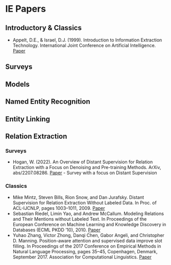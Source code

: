 # IE Papers

## Introductory & Classics
- Appelt, D.E., & Israel, D.J. (1999). Introduction to Information Extraction Technology. International Joint Conference on Artificial Intelligence. [Paper](https://www.semanticscholar.org/paper/Introduction-to-Information-Extraction-Technology-Appelt-Israel/9cc4a4ddc264687720c83e8f58303f58bf10e32f)

## Surveys

## Models


## Named Entity Recognition

## Entity Linking

## Relation Extraction
### Surveys
- Hogan, W. (2022). An Overview of Distant Supervision for Relation Extraction with a Focus on Denoising and Pre-training Methods. ArXiv, abs/2207.08286. [Paper](https://arxiv.org/abs/2207.08286)  - Survey with a focus on Distant Supervision
### Classics
- Mike Mintz, Steven Bills, Rion Snow, and Dan Jurafsky. Distant Supervision for Relation Extraction Without Labeled Data. In Proc. of ACL-IJCNLP, pages 1003–1011, 2009. [Paper](https://aclanthology.org/P09-1113/)
- Sebastian Riedel, Limin Yao, and Andrew McCallum. Modeling Relations and Their Mentions without Labeled Text. In Proceedings of the European Conference on Machine Learning and Knowledge Discovery in Databases (ECML PKDD ’10), 2010. [Paper](https://link.springer.com/content/pdf/10.1007/978-3-642-15939-8_10.pdf)
- Yuhao Zhang, Victor Zhong, Danqi Chen, Gabor Angeli, and Christopher D. Manning. Position-aware attention and supervised data improve slot filling. In Proceedings of the 2017 Conference on Empirical Methods in Natural Language Processing, pages 35–45, Copenhagen, Denmark, September 2017. Association for Computational Linguistics. [Paper](https://aclanthology.org/D17-1004/)
